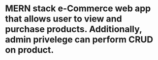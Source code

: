# MERN stack e-Commerce web app that allows user to view and purchase products. Additionally, admin privelege can perform CRUD on product.
